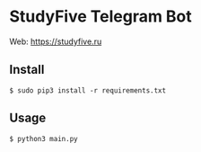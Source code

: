 # StudyFive Telegram Bot


Web: https://studyfive.ru


## Install

`$ sudo pip3 install -r requirements.txt`

## Usage

`$ python3 main.py`

